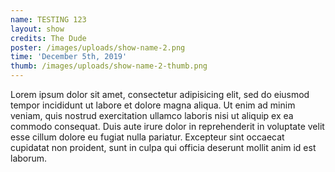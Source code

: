 ```yaml
---
name: TESTING 123
layout: show
credits: The Dude
poster: /images/uploads/show-name-2.png
time: 'December 5th, 2019'
thumb: /images/uploads/show-name-2-thumb.png
---
```


Lorem ipsum dolor sit amet, consectetur adipisicing elit, sed do eiusmod tempor incididunt ut labore et dolore magna aliqua. Ut enim ad minim veniam, quis nostrud exercitation ullamco laboris nisi ut aliquip ex ea commodo consequat. Duis aute irure dolor in reprehenderit in voluptate velit esse cillum dolore eu fugiat nulla pariatur. Excepteur sint occaecat cupidatat non proident, sunt in culpa qui officia deserunt mollit anim id est laborum.

